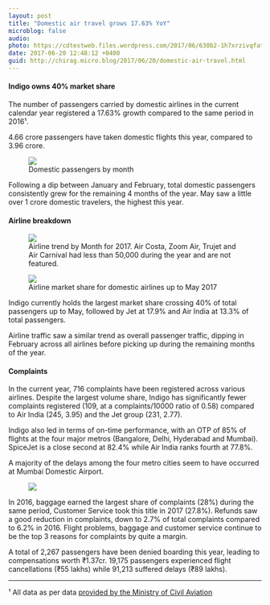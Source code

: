 ```yaml
---
layout: post
title: "Domestic air travel grows 17.63% YoY"
microblog: false
audio: 
photo: https://cdtestweb.files.wordpress.com/2017/06/630b2-1h7xrzivqfatzmixvufdjjg.jpeg
date: 2017-06-20 12:48:12 +0400
guid: http://chirag.micro.blog/2017/06/20/domestic-air-travel.html
---
```

<h4>Indigo owns 40% market share</h4>
<p><span>T</span>he number of passengers carried by domestic airlines in the current calendar year registered a 17.63% growth compared to the same period in 2016¹.</p>
<p>4.66 crore passengers have taken domestic flights this year, compared to 3.96 crore.</p>
<figure class="wp-caption">

<img src="https://cdtestweb.files.wordpress.com/2017/06/3d499-18iqegajimdnkvhwdhmgjjg.jpg">

<figcaption class="wp-caption-text">Domestic passengers by month</figcaption></figure><p>Following a dip between January and February, total domestic passengers consistently grew for the remaining 4 months of the year. May saw a little over 1 crore domestic travelers, the highest this year.</p>
<h4>Airline breakdown</h4>

<figure class="wp-caption">

<img src="https://cdtestweb.files.wordpress.com/2017/06/b89f1-1vllggpfflgkgpixb50nrag.jpg">

<figcaption class="wp-caption-text">Airline trend by Month for 2017. Air Costa, Zoom Air, Trujet and Air Carnival had less than 50,000 during the year and are not featured.</figcaption></figure>

<figure class="wp-caption"><img src="https://cdtestweb.files.wordpress.com/2017/06/be791-1ogiin-fz7n_c3br83ggamg.jpeg">
<figcaption class="wp-caption-text">Airline market share for domestic airlines up to May 2017</figcaption></figure><p>Indigo currently holds the largest market share crossing 40% of total passengers up to May, followed by Jet at 17.9% and Air India at 13.3% of total passengers.</p>
<p>Airline traffic saw a similar trend as overall passenger traffic, dipping in February across all airlines before picking up during the remaining months of the year.</p>
<h4>Complaints</h4>
<p>In the current year, 716 complaints have been registered across various airlines. Despite the largest volume share, Indigo has significantly fewer complaints registered (109, at a complaints/10000 ratio of 0.58) compared to Air India (245, 3.95) and the Jet group (231, 2.77).</p>
<p>Indigo also led in terms of on-time performance, with an OTP of 85% of flights at the four major metros (Bangalore, Delhi, Hyderabad and Mumbai). SpiceJet is a close second at 82.4% while Air India ranks fourth at 77.8%.</p>
<p>A majority of the delays among the four metro cities seem to have occurred at Mumbai Domestic Airport.</p>
<figure><img src="https://cdtestweb.files.wordpress.com/2017/06/630b2-1h7xrzivqfatzmixvufdjjg.jpeg"></figure><p>In 2016, baggage earned the largest share of complaints (28%) during the same period, Customer Service took this title in 2017 (27.8%). Refunds saw a good reduction in complaints, down to 2.7% of total complaints compared to 6.2% in 2016. Flight problems, baggage and customer service continue to be the top 3 reasons for complaints by quite a margin.</p>
<p>A total of 2,267 passengers have been denied boarding this year, leading to compensations worth ₹1.37cr. 19,175 passengers experienced flight cancellations (₹55 lakhs) while 91,213 suffered delays (₹89 lakhs).</p>

<hr>
<p>¹ All data as per data <a href="http://pibphoto.nic.in/documents/rlink/2017/jun/p201761904.pdf" target="_blank">provided by the Ministry of Civil Aviation</a></p>
